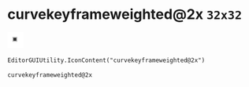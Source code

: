 # curvekeyframeweighted@2x `32x32`
<img src="/img/curvekeyframeweighted@2x.png" width=32 height=32>

``` CSharp
EditorGUIUtility.IconContent("curvekeyframeweighted@2x")
```
```
curvekeyframeweighted@2x
```
